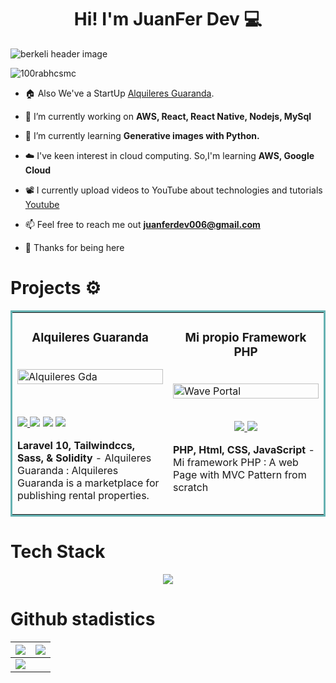<h1 align="center">Hi! I'm JuanFer Dev 💻</h1>

<img src="https://github.com/JuanFerdevv/JuanFerdevv/blob/main/images/01-LogoGitHub.png" align="center" alt="berkeli header image">

<p align="left"> <img src="https://komarev.com/ghpvc/?username=JuanFerdevv" alt="100rabhcsmc" /> </p>
<!--Intro start-->

- 🏠 Also We've a StartUp [Alquileres Guaranda](https://www.alquileresguaranda.com).
  
- 🔭 I’m currently working on **AWS, React, React Native, Nodejs, MySql**

- 🌱 I’m currently learning **Generative images with Python.**

- ☁️ I've keen interest in cloud computing. So,I'm learning **AWS, Google Cloud**

- 📽 I currently upload videos to YouTube about technologies and tutorials [Youtube](https://www.youtube.com/@Juanferdev)

- 📫 Feel free to reach me out **juanferdev006@gmail.com**
  
- 🙏  Thanks for being here
<!--Intro end-->
#  Projects ⚙️
<table bordercolor="#66b2b2">
  
  <tr>
    <td width="50%" valign="top">
      <h3 align="center">Alquileres Guaranda</h3>
        <br />
        <a target="_blank" href="http://alquileresguaranda.com">
            <img src="" width="100%" alt="Alquileres Gda"/>
        </a>
        <br />
        <p align="center">
          <br>
        <div class="flex flex-wrap justify-center gap-2 p-4">
        <a href="https://alquileresguaranda.com/" target="_blank">
          <img src="https://img.shields.io/badge/website-000000?style=for-the-badge&logo=About.me&logoColor=white"/>
        </a>
        <img src="https://img.shields.io/badge/next%20js-000000?style=for-the-badge&logo=nextdotjs&logoColor=white"/>
        <img src="https://img.shields.io/badge/MySQL-005C84?style=for-the-badge&logo=mysql&logoColor=white"/>
        <img src="https://img.shields.io/badge/Digital_Ocean-0080FF?style=for-the-badge&logo=DigitalOcean&logoColor=white"/>
        </div>
      </p>
        <p><strong>Laravel 10, Tailwindccs, Sass, & Solidity</strong> - Alquileres Guaranda : Alquileres Guaranda is a marketplace for publishing rental properties.</p>
    </td>
    <td width="50%" valign="top">
      <h3 align="center">Mi propio Framework PHP</h3>
        <br />
      <a target="_blank" href="https://codepen.io/ShawnBasquiat/full/bGVWpYw">
            <img src="images/waveportal.jpg" width="100%"  alt="Wave Portal"/>
        </a>
        <br />
        <p align="center">
   <br>
  <a href="https://github.com/rahulkarda/Wave-Portal" target="_blank">
    <img src="https://img.shields.io/static/v1?label=|&message=REPO&color=f&style=plastic&logo=github&logo-color=white"/>
  </a> 
  <a href="https://waveatrahul.netlify.app/" target="_blank">
    <img src="https://img.shields.io/static/v1?label=|&message=WEBSITE&color=cdf998&style=plastic&logo=wordpress&logo-color=white"/>
  </a>
      </p>
        <p><strong>PHP, Html, CSS, JavaScript</strong> - Mi framework PHP : A web Page with MVC Pattern from scratch</p>
    </td>
  </tr>
  
  
</table>


<h1 align="left">Tech Stack</h1>
<div>

<!--tech stack icons-->
<p align="center">
  <a href="https://skillicons.dev">
    <img src="https://skillicons.dev/icons?i=git,aws,bootstrap,c,cpp,css,discord,docker,dynamodb,express,figma,firebase,github,html,idea,java,js,kotlin,linux,md,materialui,mongodb,mysql,nextjs,nodejs,postman,py,react,redux,tailwind,ts,vscode&perline=14" />
  </a>
</p>
</div>

<h1 align="left"> Github stadistics</h1>
<!--GitHub Stats-->

<img src="https://github-readme-stats.vercel.app/api?username=JuanFerdevv&&show_icons=true&count_private=true&theme=github_dark">|<img src="https://github-readme-streak-stats.herokuapp.com/?user=JuanFerdevv&theme=blueberry_duo"/>
|---|---|
<img src="https://github-readme-stats.vercel.app/api/top-langs/?username=JuanFerdevv&layout=compact&theme=github_dark"/>|
